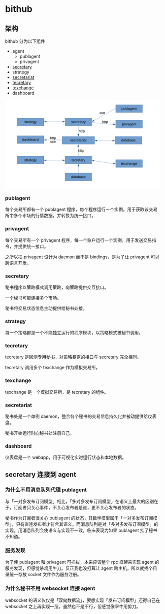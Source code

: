 # bithub

## 架构

bithub 分为以下组件

- agent
    - publagent
    - privagent
- [secretary](https://github.com/bithub-framework/secretary)
- strategy
- [secretariat](https://github.com/bithub-framework/secretariat)
- [tecretary](https://github.com/bithub-framework/tecretary)
- [texchange](https://github.com/bithub-framework/texchange)
- dashboard

![architecture](./arch.png)

### publagent

每个交易所都有一个 publagent 程序，每个程序运行一个实例。用于获取该交易所中多个市场的行情数据，并转换为统一接口。

### privagent

每个交易所有一个 privagent 程序，每一个账户运行一个实例。用于发送交易指令，并提供统一接口。

之所以把 privagent 设计为 daemon 而不是 bindings，是为了让 privagent 可以跨语言开发。

### secretary

秘书程序以策略模式调用策略，向策略提供交互接口。

一个秘书可能连接多个市场。

秘书将交易状态信息主动提供给秘书处接。

### strategy

每一个策略都是一个不能独立运行的程序模块，以策略模式被秘书调用。

### tecretary

tecretary 是回测专用秘书，对策略暴露的接口与 secretary 完全相同。

tecretary 调用多个 texchange 作为模拟交易所。

### texchange

texchange 是一个模拟交易所，是 tecretary 的组件。

### secretariat

秘书处是一个单例 daemon，整合各个秘书的交易信息持久化并被动提供给仪表盘。

秘书开始运行时向秘书处注册自己。

### dashboard

仪表盘是一个 webapp，用于可视化实时运行状态和本地数据。

## secretary 连接到 agent

### 为什么不用消息队列代理 publagent

与「一对多发布订阅模型」相比，「多对多发布订阅模型」在语义上最大的区别在于，订阅者只关心事件，不关心发布者是谁，更不关心发布者的状态。

秘书作为订阅者很关心 publagent 的状态，其数学模型属于「一对多发布订阅模型」，只有直连发布者才符合其语义。而消息队列是对「多对多发布订阅模型」的实现，用消息队列会使语义与实现不一致，临床表现为如果 publagent 挂了秘书不知道。

### 服务发现

为了使 publagent 和 privagent 可插拔，本来应该整个 rpc 框架来实现 agent 的服务发现，但感觉杀鸡用牛刀。反正我也没打算让 agent 跨主机，所以就找个目录统一存放 socket 文件作为服务注册。

### 为什么秘书不用 websocket 连接 agent

websocket 的语义仅仅是「双向数据流」，要想实现「发布订阅模型」还得自己在 websocket 之上再实现一层。虽然也不是不行，但感觉像宰牛用剪刀。
